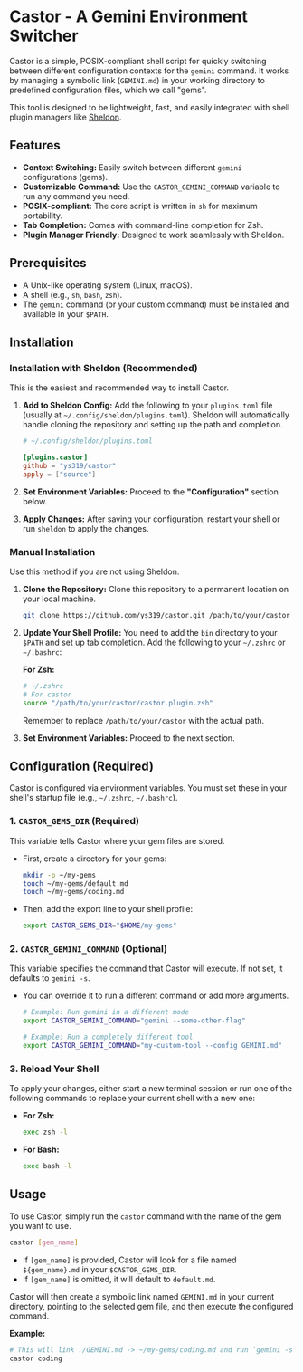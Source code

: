 # Castor - A Gemini Environment Switcher

Castor is a simple, POSIX-compliant shell script for quickly switching between different configuration contexts for the `gemini` command. It works by managing a symbolic link (`GEMINI.md`) in your working directory to predefined configuration files, which we call "gems".

This tool is designed to be lightweight, fast, and easily integrated with shell plugin managers like [Sheldon](https://github.com/rossmacarthur/sheldon).

## Features

- **Context Switching:** Easily switch between different `gemini` configurations (gems).
- **Customizable Command:** Use the `CASTOR_GEMINI_COMMAND` variable to run any command you need.
- **POSIX-compliant:** The core script is written in `sh` for maximum portability.
- **Tab Completion:** Comes with command-line completion for Zsh.
- **Plugin Manager Friendly:** Designed to work seamlessly with Sheldon.

## Prerequisites

- A Unix-like operating system (Linux, macOS).
- A shell (e.g., `sh`, `bash`, `zsh`).
- The `gemini` command (or your custom command) must be installed and available in your `$PATH`.

## Installation

### Installation with Sheldon (Recommended)

This is the easiest and recommended way to install Castor.

1. **Add to Sheldon Config:** Add the following to your `plugins.toml` file (usually at `~/.config/sheldon/plugins.toml`). Sheldon will automatically handle cloning the repository and setting up the path and completion.

    ```toml
    # ~/.config/sheldon/plugins.toml

    [plugins.castor]
    github = "ys319/castor"
    apply = ["source"]
    ```

2. **Set Environment Variables:** Proceed to the **"Configuration"** section below.

3. **Apply Changes:** After saving your configuration, restart your shell or run `sheldon` to apply the changes.

### Manual Installation

Use this method if you are not using Sheldon.

1. **Clone the Repository:** Clone this repository to a permanent location on your local machine.

    ```sh
    git clone https://github.com/ys319/castor.git /path/to/your/castor
    ```

2. **Update Your Shell Profile:** You need to add the `bin` directory to your `$PATH` and set up tab completion. Add the following to your `~/.zshrc` or `~/.bashrc`:

    **For Zsh:**

    ```sh
    # ~/.zshrc
    # For castor
    source "/path/to/your/castor/castor.plugin.zsh"
    ```

    Remember to replace `/path/to/your/castor` with the actual path.

3. **Set Environment Variables:** Proceed to the next section.

## Configuration (Required)

Castor is configured via environment variables. You must set these in your shell's startup file (e.g., `~/.zshrc`, `~/.bashrc`).

### 1. `CASTOR_GEMS_DIR` (Required)

This variable tells Castor where your gem files are stored.

- First, create a directory for your gems:

    ```sh
    mkdir -p ~/my-gems
    touch ~/my-gems/default.md
    touch ~/my-gems/coding.md
    ```

- Then, add the export line to your shell profile:

    ```sh
    export CASTOR_GEMS_DIR="$HOME/my-gems"
    ```

### 2. `CASTOR_GEMINI_COMMAND` (Optional)

This variable specifies the command that Castor will execute. If not set, it defaults to `gemini -s`.

- You can override it to run a different command or add more arguments.

    ```sh
    # Example: Run gemini in a different mode
    export CASTOR_GEMINI_COMMAND="gemini --some-other-flag"

    # Example: Run a completely different tool
    export CASTOR_GEMINI_COMMAND="my-custom-tool --config GEMINI.md"
    ```

### 3. Reload Your Shell

To apply your changes, either start a new terminal session or run one of the following commands to replace your current shell with a new one:

- **For Zsh:**

    ```sh
    exec zsh -l
    ```

- **For Bash:**

    ```sh
    exec bash -l
    ```

## Usage

To use Castor, simply run the `castor` command with the name of the gem you want to use.

```sh
castor [gem_name]
```

- If `[gem_name]` is provided, Castor will look for a file named `${gem_name}.md` in your `$CASTOR_GEMS_DIR`.
- If `[gem_name]` is omitted, it will default to `default.md`.

Castor will then create a symbolic link named `GEMINI.md` in your current directory, pointing to the selected gem file, and then execute the configured command.

**Example:**

```sh
# This will link ./GEMINI.md -> ~/my-gems/coding.md and run `gemini -s` (or your custom command)
castor coding
```
